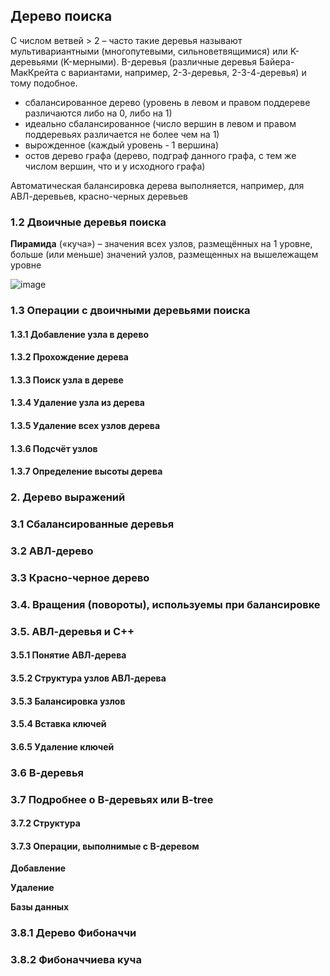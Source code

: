 ## Дерево поиска
С числом ветвей > 2 – часто такие деревья называют мультивариантными (многопутевыми, сильноветвящимися) или K-деревьями (K-мерными). B-деревья (различные деревья Байера-МакКрейта с вариантами, например, 2-3-деревья, 2-3-4-деревья) и тому подобное.

- сбалансированное дерево (уровень в левом и правом поддереве различаются либо на 0, либо на 1)
- идеально сбалансированное (число вершин в левом и правом поддеревьях различается не более чем на 1)
- вырожденное (каждый уровень - 1 вершина)
- остов дерево графа (дерево, подграф данного графа, с тем же числом вершин, что и у исходного графа)

Автоматическая балансировка дерева выполняется, например, для АВЛ-деревьев, красно-черных деревьев

### 1.2 Двоичные деревья поиска
**Пирамида** («куча») – значения всех узлов, размещённых на 1 уровне, больше (или меньше) значений узлов, размещенных на вышележащем уровне

![image](https://github.com/mireashik/aood_3sem/assets/49165758/e2eb069d-747d-4971-944e-8cf977f4a51f)

### 1.3 Операции с двоичными деревьями поиска

#### 1.3.1 Добавление узла в дерево

#### 1.3.2 Прохождение дерева

#### 1.3.3 Поиск узла в дереве

#### 1.3.4 Удаление узла из дерева

#### 1.3.5 Удаление всех узлов дерева

#### 1.3.6 Подсчёт узлов

#### 1.3.7 Определение высоты дерева

### 2. Дерево выражений

### 3.1 Сбалансированные деревья

### 3.2 АВЛ-дерево

### 3.3 Красно-черное дерево

### 3.4. Вращения (повороты), используемы при балансировке

### 3.5. АВЛ-деревья и С++

#### 3.5.1 Понятие АВЛ-дерева

#### 3.5.2 Структура узлов АВЛ-дерева

#### 3.5.3 Балансировка узлов

#### 3.5.4 Вставка ключей

#### 3.6.5 Удаление ключей

### 3.6 В-деревья

### 3.7 Подробнее о В-деревьях или B-tree

#### 3.7.2 Структура

#### 3.7.3 Операции, выполнимые с B-деревом

**Добавление**

**Удаление**

**Базы данных**

### 3.8.1 Дерево Фибоначчи

### 3.8.2 Фибоначчиева куча
